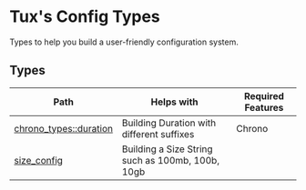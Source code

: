 # Tux's Config Types

Types to help you build a user-friendly configuration system.

## Types


| Path                                                                                                             | Helps with                                       | Required Features               |
| ---------------------------------------------------------------------------------------------------------------- | ------------------------------------------------ | ------------------------------- |
| [chrono_types::duration](https://github.com/wyatt-herkamp/tuxs-config-types/blob/master/src/chrono_types/duration.rs) | Building Duration with different suffixes        | Chrono |
| [size_config](https://github.com/wyatt-herkamp/tuxs-config-types/blob/master/src/size_config.rs)                      | Building a Size String such as 100mb, 100b, 10gb | |
